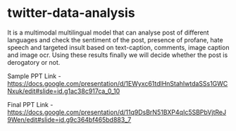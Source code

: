 # twitter-data-analysis

It is a multimodal multilingual model that can analyse post of different languages and check the sentiment of the post, presence of profane, hate speech and targeted insult based on text-caption, comments, image caption and image ocr.
Using these results finally we will decide whether the post is derogatory or not.

Sample PPT Link  - https://docs.google.com/presentation/d/1EWyxc61tdlHnStahlwtdaSSs1GWCNxuk/edit#slide=id.g1ac38c917ca_0_10

Final PPT Link - https://docs.google.com/presentation/d/11q9DsBrN51BXP4qIc5SBPbVjtReJ9Wen/edit#slide=id.g9c364bf465bd883_7
